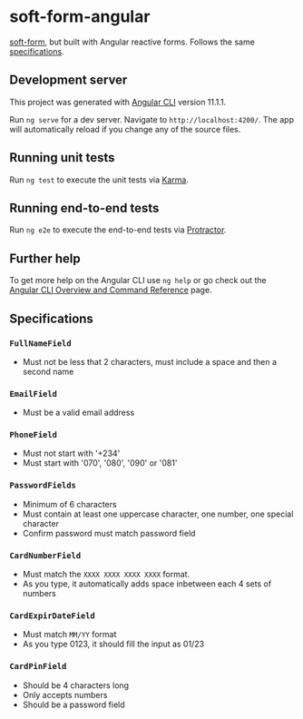 # soft-form-angular

[soft-form](https://github.com/sudo-kaizen/soft-form), but built with Angular reactive forms. Follows the same [specifications](#specifications).


## Development server

This project was generated with [Angular CLI](https://github.com/angular/angular-cli) version 11.1.1.

Run `ng serve` for a dev server. Navigate to `http://localhost:4200/`. The app will automatically reload if you change any of the source files.


## Running unit tests

Run `ng test` to execute the unit tests via [Karma](https://karma-runner.github.io).

## Running end-to-end tests

Run `ng e2e` to execute the end-to-end tests via [Protractor](http://www.protractortest.org/).

## Further help

To get more help on the Angular CLI use `ng help` or go check out the [Angular CLI Overview and Command Reference](https://angular.io/cli) page.


## Specifications

### `FullNameField`

- Must not be less that 2 characters, must include a space and then a second name

### `EmailField`

- Must be a valid email address

### `PhoneField`

- Must not start with '+234'
- Must start with '070', '080', '090' or '081'

### `PasswordFields`

- Minimum of 6 characters
- Must contain at least one uppercase character, one number, one special
character
- Confirm password must match password field

### `CardNumberField`

- Must match the `XXXX XXXX XXXX XXXX` format.
- As you type, it automatically adds space inbetween each 4 sets of numbers

### `CardExpirDateField`

- Must match `MM/YY` format
- As you type 0123, it should fill the input as 01/23

### `CardPinField`

- Should be 4 characters long
- Only accepts numbers
- Should be a password field

